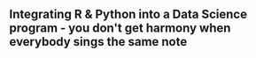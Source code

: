 ## Integrating R & Python into a Data Science program - you don't get harmony when everybody sings the same note
